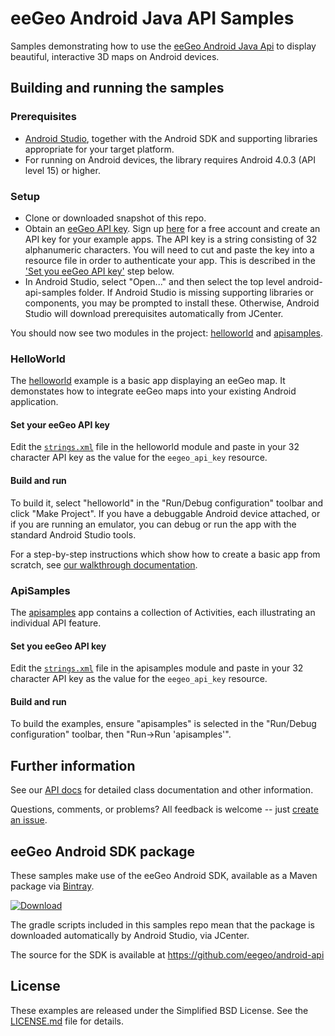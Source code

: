 # eeGeo Android Java API Samples
Samples demonstrating how to use the [eeGeo Android Java Api](https://docs.eegeo.com/android/latest/docs/api/) to display beautiful, interactive 3D maps on Android devices.

## Building and running the samples
### Prerequisites
* [Android Studio](https://developer.android.com/studio/index.html), together with the Android SDK and supporting libraries appropriate for your target platform.
* For running on Android devices, the library requires Android 4.0.3 (API level 15) or higher.

### Setup
* Clone or downloaded snapshot of this repo.
* Obtain an [eeGeo API key](https://www.eegeo.com/developers/apikeys/). Sign up [here](https://www.eegeo.com/register/) for a free account and create an API key for your example apps. The API key is a string consisting of 32 alphanumeric characters. You will need to cut and paste the key into a resource file in order to authenticate your app. This is described in the ['Set you eeGeo API key'](#_setApiKey1) step below.
* In Android Studio, select "Open..." and then select the top level android-api-samples folder.  If Android Studio is missing supporting libraries or components, you may be prompted to install these. Otherwise, Android Studio will download prerequisites automatically from JCenter.

You should now see two modules in the project: [helloworld](https://github.com/eegeo/android-api-samples/tree/master/helloworld) and [apisamples](https://github.com/eegeo/android-api-samples/tree/master/apisamples).

### HelloWorld
The [helloworld](https://github.com/eegeo/android-api-samples/tree/master/helloworld) example is a basic app displaying an eeGeo map. It demonstates how to integrate eeGeo maps into your existing Android application.

#### <a name="_setApiKey1"></a>Set your eeGeo API key
Edit the [```strings.xml```](https://github.com/eegeo/android-api-samples/blob/master/helloworld/src/main/res/values/strings.xml#L4) file in the helloworld module and paste in your 32 character API key as the value for the ```eegeo_api_key``` resource.

#### Build and run
To build it, select "helloworld" in the "Run/Debug configuration" toolbar and click "Make Project". If you have a debuggable Android device attached, or if you are running an emulator, you can debug or run the app with the standard Android Studio tools.

For a step-by-step instructions which show how to create a basic app from scratch, see [our walkthrough documentation](https://docs.eegeo.com/android/latest/docs/api/Walkthrough/).

### ApiSamples
The [apisamples](https://github.com/eegeo/android-api-samples/tree/master/apisamples) app contains a collection of Activities, each illustrating an individual API feature.

#### Set you eeGeo API key
Edit the [```strings.xml```](https://github.com/eegeo/android-api-samples/blob/master/apisamples/src/main/res/values/strings.xml#L4) file in the apisamples module and paste in your 32 character API key as the value for the ```eegeo_api_key``` resource.

#### Build and run
To build the examples, ensure "apisamples" is selected in the "Run/Debug configuration" toolbar, then "Run->Run 'apisamples'".

## Further information
See our [API docs](https://docs.eegeo.com/android/latest/docs/api/) for detailed class documentation and other information.

Questions, comments, or problems? All feedback is welcome -- just [create an issue](https://github.com/eegeo/android-api-samples/issues).

## eeGeo Android SDK package
These samples make use of the eeGeo Android SDK, available as a Maven package via [Bintray](https://bintray.com/eegeo/maven/android-sdk). 

[ ![Download](https://api.bintray.com/packages/eegeo/maven/android-sdk/images/download.svg) ](https://bintray.com/eegeo/maven/android-sdk/_latestVersion)

The gradle scripts included in this samples repo mean that the package is downloaded automatically by Android Studio, via JCenter.

The source for the SDK is available at https://github.com/eegeo/android-api

## License
These examples are released under the Simplified BSD License. See the [LICENSE.md](https://github.com/eegeo/android-api-samples/blob/master/LICENSE.md) file for details.
